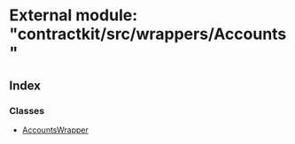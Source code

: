 # External module: "contractkit/src/wrappers/Accounts"

## Index

### Classes

* [AccountsWrapper](../classes/_contractkit_src_wrappers_accounts_.accountswrapper.md)

